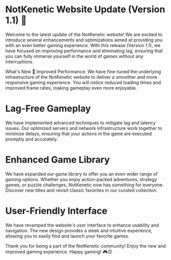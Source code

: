 # NotKenetic Website Update (Version 1.1) 🚀
Welcome to the latest update of the NotKenetic website! We are excited to introduce several enhancements and optimizations aimed at providing you with an even better gaming experience. With this release (Version 1.1), we have focused on improving performance and eliminating lag, ensuring that you can fully immerse yourself in the world of games without any interruptions.

What's New 🎉
Improved Performance: We have fine-tuned the underlying infrastructure of the NotKenetic website to deliver a smoother and more responsive gaming experience. You will notice reduced loading times and improved frame rates, making gameplay even more enjoyable.

# Lag-Free Gameplay
 We have implemented advanced techniques to mitigate lag and latency issues. Our optimized servers and network infrastructure work together to minimize delays, ensuring that your actions in the game are executed promptly and accurately.

# Enhanced Game Library
We have expanded our game library to offer you an even wider range of gaming options. Whether you enjoy action-packed adventures, strategy games, or puzzle challenges, NotKenetic now has something for everyone. Discover new titles and revisit classic favorites in our curated collection.

# User-Friendly Interface
We have revamped the website's user interface to enhance usability and navigation. The new design provides a sleek and intuitive experience, allowing you to easily find and launch your favorite games.

Thank you for being a part of the NotKenetic community! Enjoy the new and improved gaming experience. Happy gaming! 🎮😊
